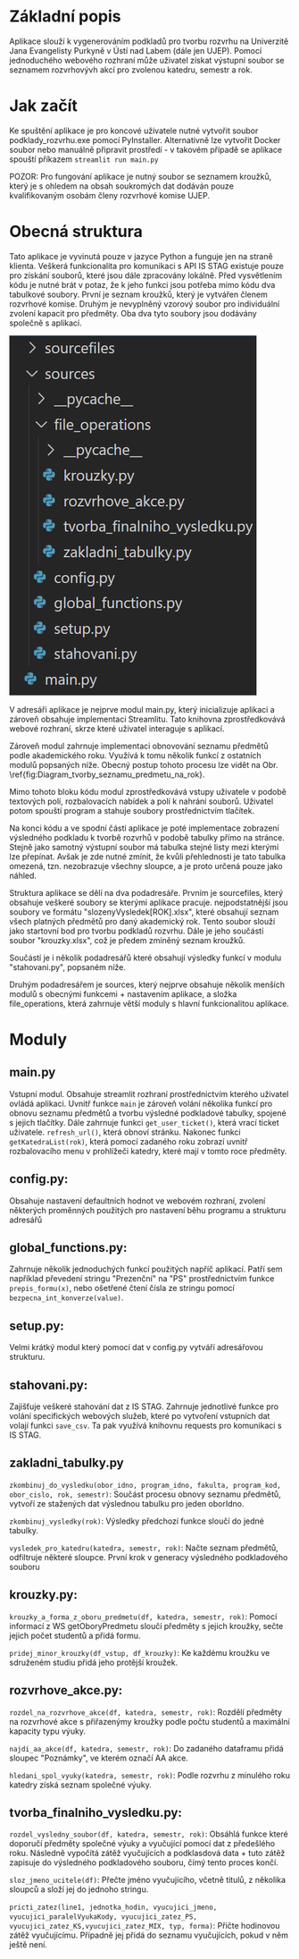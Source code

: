 # Základní popis

Aplikace slouží k vygenerováním podkladů pro tvorbu rozvrhu na Univerzitě Jana Evangelisty Purkyně v Ústí nad Labem (dále jen UJEP). Pomocí jednoduchého webového rozhraní může uživatel získat výstupní soubor se seznamem rozvrhovývh akcí pro zvolenou katedru, semestr a rok. 

# Jak začít

Ke spuštění aplikace je pro koncové uživatele nutné vytvořit soubor podklady_rozvrhu.exe pomocí PyInstaller. 
Alternativně lze vytvořit Docker soubor nebo manuálně připravit prostředí - v takovém případě se aplikace spouští příkazem `streamlit run main.py`

POZOR: Pro fungování aplikace je nutný soubor se seznamem kroužků, který je s ohledem na obsah soukromých dat dodáván pouze kvalifikovaným osobám členy rozvrhové komise UJEP.

# Obecná struktura
Tato aplikace je vyvinutá pouze v jazyce Python a funguje jen na straně klienta. Veškerá funkcionalita pro komunikaci s API IS STAG existuje pouze pro získání souborů, které jsou dále zpracovány lokálně. Před vysvětlením kódu je nutné brát v potaz, že k jeho funkci jsou potřeba mimo kódu dva tabulkové soubory. První je seznam kroužků, který je vytvářen členem rozvrhové komise. Druhým je nevyplněný vzorový soubor pro individuální zvolení kapacit pro předměty. Oba dva tyto soubory jsou dodávány společně s aplikací.

![Struktura adresáře](struktura_kod.png)

V adresáři aplikace je nejprve modul main.py, který inicializuje aplikaci a zároveň obsahuje implementaci Streamlitu. Tato knihovna  zprostředkovává webové rozhraní, skrze které uživatel interaguje s aplikací. 

Zároveň modul zahrnuje implementaci obnovování seznamu předmětů podle akademického roku. Využívá k tomu několik funkcí z ostatních modulů popsaných níže. Obecný postup tohoto procesu lze vidět na Obr. \ref{fig:Diagram_tvorby_seznamu_predmetu_na_rok}.

Mimo tohoto bloku kódu modul zprostředkovává vstupy uživatele v podobě textových polí, rozbalovacích nabídek a polí k nahrání souborů. Uživatel potom spouští program a stahuje soubory prostřednictvím tlačítek.

Na konci kódu a ve spodní části aplikace je poté implementace zobrazení výsledného podkladu k tvorbě rozvrhů v podobě tabulky přímo na stránce. Stejně jako samotný výstupní soubor má tabulka stejné listy mezi kterými lze přepínat. Avšak je zde nutné zmínit, že kvůli přehlednosti je tato tabulka omezená, tzn. nezobrazuje všechny sloupce, a je proto určená pouze jako náhled.

Struktura aplikace se dělí na dva podadresáře. Prvním je sourcefiles, který obsahuje veškeré soubory se kterými aplikace pracuje. nejpodstatnější jsou soubory ve formátu "slozenyVysledek[ROK].xlsx", které obsahují seznam všech platných předmětů pro daný akademický rok. Tento soubor slouží jako startovní bod pro tvorbu podkladů rozvrhu. Dále je jeho součástí soubor "krouzky.xlsx", což je předem zmíněný seznam kroužků. 

Součástí je i několik podadresářů které obsahují výsledky funkcí v modulu "stahovani.py", popsaném níže.

Druhým podadresářem je sources, který nejprve obsahuje několik menších modulů s obecnými funkcemi + nastavením aplikace, a složka file_operations, která zahrnuje větší moduly s hlavní funkcionalitou aplikace.

# Moduly

## main.py

Vstupní modul. Obsahuje streamlit rozhraní prostřednictvím kterého uživatel ovládá aplikaci. Uvnitř funkce `main` je zároveň volání několika funkcí pro obnovu seznamu předmětů a tvorbu výsledné podkladové tabulky, spojené s jejich tlačítky.
Dále zahrnuje funkci `get_user_ticket()`, která vrací ticket uživatele. `refresh_url()`, která obnoví stránku. Nakonec funkci `getKatedraList(rok)`, která pomocí zadaného roku zobrazí uvnitř rozbalovacího menu v prohlížeči katedry, které mají v tomto roce předměty.

## config.py: 
Obsahuje nastavení defaultních hodnot ve webovém rozhraní, zvolení některých proměnných použitých pro nastavení běhu programu a strukturu adresářů

## global_functions.py: 
Zahrnuje několik jednoduchých funkcí použitých napříč aplikací. Patří sem například převedení stringu "Prezenční" na "PS" prostřednictvím funkce `prepis_formu(x)`, nebo ošetřené čtení čísla ze stringu pomocí `bezpecna_int_konverze(value)`.

## setup.py: 
Velmi krátký modul který pomocí dat v config.py vytváří adresářovou strukturu.

## stahovani.py: 
Zajišťuje veškeré stahování dat z IS STAG. Zahrnuje jednotlivé funkce pro volání specifických webových služeb, které po vytvoření vstupních dat volají funkci `save_csv`. Ta pak využívá knihovnu requests pro komunikaci s IS STAG. 

## zakladni_tabulky.py

`zkombinuj_do_vysledku(obor_idno, program_idno, fakulta, program_kod, obor_cislo, rok, semestr)`: Součást procesu obnovy seznamu předmětů, vytvoří ze stažených dat výslednou tabulku pro jeden oborIdno.

`zkombinuj_vysledky(rok)`: Výsledky předchozí funkce sloučí do jedné tabulky. 

`vysledek_pro_katedru(katedra, semestr, rok)`: Načte seznam předmětů, odfiltruje některé sloupce. První krok v generacy výsledného podkladového souboru

## krouzky.py:

`krouzky_a_forma_z_oboru_predmetu(df, katedra, semestr, rok)`: Pomocí informací z WS getOboryPredmetu sloučí předměty s jejich kroužky, sečte jejich počet studentů a přidá formu.

`pridej_minor_krouzky(df_vstup, df_krouzky)`: Ke každému kroužku ve sdruženém studiu přidá jeho protější kroužek.

## rozvrhove_akce.py:

`rozdel_na_rozvrhove_akce(df, katedra, semestr, rok)`: Rozdělí předměty na rozvrhové akce s přiřazenýmy kroužky podle počtu studentů a maximální kapacity typu výuky.

`najdi_aa_akce(df, katedra, semestr, rok)`: Do zadaného dataframu přidá sloupec "Poznámky", ve kterém označí AA akce.

`hledani_spol_vyuky(katedra, semestr, rok)`: Podle rozvrhu z minulého roku katedry získá seznam společné výuky.

## tvorba_finalniho_vysledku.py:

`rozdel_vysledny_soubor(df, katedra, semestr, rok)`: Obsáhlá funkce které doporučí předměty společné výuky a vyučující pomocí dat z předešlého roku. Následně vypočítá zátěž vyučujících a podklasdová data + tuto zátěž zapisuje do výsledného podkladového souboru, čímý tento proces končí.

`sloz_jmeno_ucitele(df)`: Přečte jméno vyučujícího, včetně titulů, z několika sloupců a složí jej do jednoho stringu.

`pricti_zatez(line1, jednotka_hodin, vyucujici_jmeno, vyucujici_paralelVyukaKody, vyucujici_zatez_PS, vyucujici_zatez_KS,vyucujici_zatez_MIX, typ, forma)`: Přičte hodinovou zátěž vyučujícímu. Případně jej přidá do seznamu vyučujících, pokud v něm ještě není.
